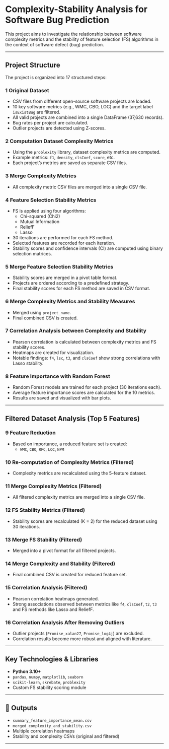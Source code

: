 # Complexity-Stability Analysis for Software Bug Prediction

This project aims to investigate the relationship between software complexity metrics and the stability of feature selection (FS) algorithms in the context of software defect (bug) prediction.

---

## Project Structure

The project is organized into 17 structured steps:

### 1 Original Dataset
- CSV files from different open-source software projects are loaded.
- 10 key software metrics (e.g., WMC, CBO, LOC) and the target label `isExistBug` are filtered.
- All valid projects are combined into a single DataFrame (37,630 records).
- Bug rates per project are calculated.
- Outlier projects are detected using Z-scores.

### 2 Computation Dataset Complexity Metrics
- Using the `problexity` library, dataset complexity metrics are computed.
- Example metrics: `f1`, `density`, `clsCoef`, `score`, etc.
- Each project’s metrics are saved as separate CSV files.

### 3 Merge Complexity Metrics
- All complexity metric CSV files are merged into a single CSV file.

### 4 Feature Selection Stability Metrics
- FS is applied using four algorithms:
  - Chi-squared (Chi2)
  - Mutual Information
  - ReliefF
  - Lasso
- 30 iterations are performed for each FS method.
- Selected features are recorded for each iteration.
- Stability scores and confidence intervals (CI) are computed using binary selection matrices.

### 5 Merge Feature Selection Stability Metrics
- Stability scores are merged in a pivot table format.
- Projects are ordered according to a predefined strategy.
- Final stability scores for each FS method are saved in CSV format.

### 6 Merge Complexity Metrics and Stability Measures
- Merged using `project_name`.
- Final combined CSV is created.

### 7 Correlation Analysis between Complexity and Stability
- Pearson correlation is calculated between complexity metrics and FS stability scores.
- Heatmaps are created for visualization.
- Notable findings: `f4`, `lsc`, `t3`, and `clsCoef` show strong correlations with Lasso stability.

### 8 Feature Importance with Random Forest
- Random Forest models are trained for each project (30 iterations each).
- Average feature importance scores are calculated for the 10 metrics.
- Results are saved and visualized with bar plots.

---

## Filtered Dataset Analysis (Top 5 Features)

### 9 Feature Reduction
- Based on importance, a reduced feature set is created:
  - `WMC`, `CBO`, `RFC`, `LOC`, `NPM`

### 10 Re-computation of Complexity Metrics (Filtered)
- Complexity metrics are recalculated using the 5-feature dataset.

### 11 Merge Complexity Metrics (Filtered)
- All filtered complexity metrics are merged into a single CSV file.

### 12 FS Stability Metrics (Filtered)
- Stability scores are recalculated (K = 2) for the reduced dataset using 30 iterations.

### 13 Merge FS Stability (Filtered)
- Merged into a pivot format for all filtered projects.

### 14 Merge Complexity and Stability (Filtered)
- Final combined CSV is created for reduced feature set.

### 15 Correlation Analysis (Filtered)
- Pearson correlation heatmaps generated.
- Strong associations observed between metrics like `f4`, `clsCoef`, `t2`, `t3` and FS methods like Lasso and ReliefF.

### 16 Correlation Analysis After Removing Outliers
- Outlier projects (`Promise_xalan27`, `Promise_log4j`) are excluded.
- Correlation results become more robust and aligned with literature.

---

## Key Technologies & Libraries

- **Python 3.10+**
- `pandas`, `numpy`, `matplotlib`, `seaborn`
- `scikit-learn`, `skrebate`, `problexity`
- Custom FS stability scoring module

---

## 📄 Outputs

- `summary_feature_importance_mean.csv`
- `merged_complexity_and_stability.csv`
- Multiple correlation heatmaps
- Stability and complexity CSVs (original and filtered)

---
